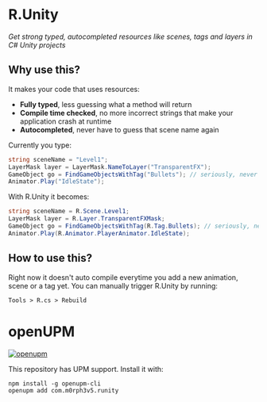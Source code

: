 # R.Unity
_Get strong typed, autocompleted resources like scenes, tags and layers in C# Unity projects_

## Why use this?

It makes your code that uses resources:
- **Fully typed**, less guessing what a method will return
- **Compile time checked**, no more incorrect strings that make your application crash at runtime
- **Autocompleted**, never have to guess that scene name again

Currently you type:
```csharp
string sceneName = "Level1";
LayerMask layer = LayerMask.NameToLayer("TransparentFX");
GameObject go = FindGameObjectsWithTag("Bullets"); // seriously, never use FindGameObjectsWithTag though
Animator.Play("IdleState");
```

With R.Unity it becomes:
```csharp
string sceneName = R.Scene.Level1;
LayerMask layer = R.Layer.TransparentFXMask;
GameObject go = FindGameObjectsWithTag(R.Tag.Bullets); // seriously, never use FindGameObjectsWithTag though
Animator.Play(R.Animator.PlayerAnimator.IdleState);
```

## How to use this?

Right now it doesn't auto compile everytime you add a new animation, scene or a tag yet. You can manually trigger R.Unity by running:

`Tools > R.cs > Rebuild`

# openUPM

[![openupm](https://img.shields.io/npm/v/com.m0rph3v5.runity?label=openupm&registry_uri=https://package.openupm.com)](https://openupm.com/packages/com.m0rph3v5.runity/)

This repository has UPM support. Install it with:

```
npm install -g openupm-cli
openupm add com.m0rph3v5.runity
```
